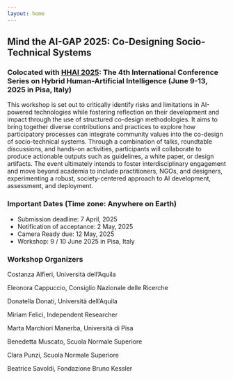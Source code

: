 ```yaml
---
layout: home
---
```



## Mind the AI-GAP 2025: Co-Designing Socio-Technical Systems 

### Colocated with <a href="https://hhai-conference.org/2025/" target="_blank">HHAI 2025</a>: The 4th International Conference Series on Hybrid Human-Artificial Intelligence (June 9-13, 2025 in Pisa, Italy)

This workshop is set out to critically identify risks and limitations in AI-powered technologies while fostering reflection on their development and impact through the use of structured co-design methodologies. It aims to bring together diverse contributions and practices to explore how participatory processes can integrate community values into the co-design of socio-technical systems. Through a combination of talks, roundtable discussions, and hands-on activities, participants will collaborate to produce actionable outputs such as guidelines, a white paper, or design artifacts. The event ultimately intends to foster interdisciplinary engagement and move beyond academia to include practitioners, NGOs, and designers, experimenting a robust, society-centered approach to AI development, assessment, and deployment.

### Important Dates (Time zone: Anywhere on Earth)
* Submission deadline: 7 April, 2025
* Notification of acceptance: 2 May, 2025
* Camera Ready due: 12 May, 2025
* Workshop: 9 / 10 June 2025 in Pisa, Italy

### Workshop Organizers

Costanza Alfieri, Università dell’Aquila

Eleonora Cappuccio, Consiglio Nazionale delle Ricerche

Donatella Donati, Università dell’Aquila

Miriam Felici, Independent Researcher 

Marta Marchiori Manerba, Università di Pisa

Benedetta Muscato, Scuola Normale Superiore

Clara Punzi, Scuola Normale Superiore 

Beatrice Savoldi, Fondazione Bruno Kessler 

